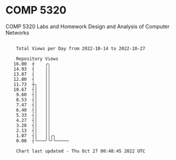 # COMP 5320
COMP 5320 Labs and Homework 
Design and Analysis of Computer Networks

```

    Total Views per Day from 2022-10-14 to 2022-10-27

    Repository Views
   16.00  ┼    ╭╮
   14.93  ┤    ││
   13.87  ┤    ││
   12.80  ┤    ││
   11.73  ┼╮   ││
   10.67  ┤│   ││
    9.60  ┤│   ││
    8.53  ┤│   ││
    7.47  ┤│   ││
    6.40  ┤│   ││
    5.33  ┤│   ││
    4.27  ┤│   ││
    3.20  ┤│   ││
    2.13  ┤│   ││
    1.07  ┤│   ││╭╮
    0.00  ┤╰───╯╰╯╰─────

    Chart last updated - Thu Oct 27 00:48:45 2022 UTC
    
```
